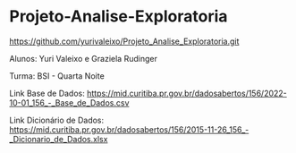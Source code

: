 # Projeto-Analise-Exploratoria

https://github.com/yurivaleixo/Projeto_Analise_Exploratoria.git

Alunos: Yuri Valeixo e Graziela Rudinger

Turma: BSI - Quarta Noite

Link Base de Dados: https://mid.curitiba.pr.gov.br/dadosabertos/156/2022-10-01_156_-_Base_de_Dados.csv

Link Dicionário de Dados: https://mid.curitiba.pr.gov.br/dadosabertos/156/2015-11-26_156_-_Dicionario_de_Dados.xlsx
